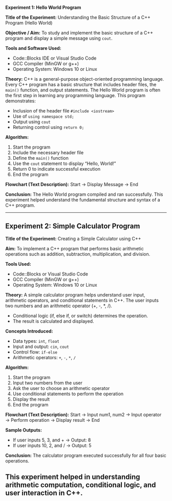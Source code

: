 **Experiment 1: Hello World Program**

**Title of the Experiment:**
Understanding the Basic Structure of a C++ Program (Hello World)

**Objective / Aim:**
To study and implement the basic structure of a C++ program and display a simple message using `cout`.

**Tools and Software Used:**

* Code::Blocks IDE or Visual Studio Code
* GCC Compiler (MinGW or g++)
* Operating System: Windows 10 or Linux

**Theory:**
C++ is a general-purpose object-oriented programming language. Every C++ program has a basic structure that includes header files, the `main()` function, and output statements.
The Hello World program is often the first step in learning any programming language.
This program demonstrates:

* Inclusion of the header file `#include <iostream>`
* Use of `using namespace std;`
* Output using `cout`
* Returning control using `return 0;`

**Algorithm:**

1. Start the program
2. Include the necessary header file
3. Define the `main()` function
4. Use the `cout` statement to display “Hello, World!”
5. Return 0 to indicate successful execution
6. End the program

**Flowchart (Text Description):**
Start → Display Message → End

**Conclusion:**
The Hello World program compiled and ran successfully.
This experiment helped understand the fundamental structure and syntax of a C++ program.

----------------------------------------------------------------------------------------------------------------------------------------------------------------------------------------------
## Experiment 2: Simple Calculator Program

**Title of the Experiment:**
Creating a Simple Calculator using C++

**Aim:**
To implement a C++ program that performs basic arithmetic operations such as addition, subtraction, multiplication, and division.

**Tools Used:**
* Code::Blocks or Visual Studio Code
* GCC Compiler (MinGW or g++)
* Operating System: Windows 10 or Linux

**Theory:**
A simple calculator program helps understand user input, arithmetic operators, and conditional statements in C++.
 The user inputs two numbers and an arithmetic operator (+, -, \*, /).
* Conditional logic (if, else if, or switch) determines the operation.
* The result is calculated and displayed.

**Concepts Introduced:**
* Data types: `int`, `float`
* Input and output: `cin`, `cout`
* Control flow: `if-else`
* Arithmetic operators: `+`, `-`, `*`, `/`

**Algorithm:**
1.  Start the program
2.  Input two numbers from the user
3.  Ask the user to choose an arithmetic operator
4.  Use conditional statements to perform the operation
5.  Display the result
6.  End the program

**Flowchart (Text Description):**
Start → Input num1, num2 → Input operator → Perform operation → Display result → End

**Sample Outputs:**
* If user inputs 5, 3, and + → Output: 8
* If user inputs 10, 2, and / → Output: 5

**Conclusion:**
The calculator program executed successfully for all four basic operations.

This experiment helped in understanding arithmetic computation, conditional logic, and user interaction in C++.
---



